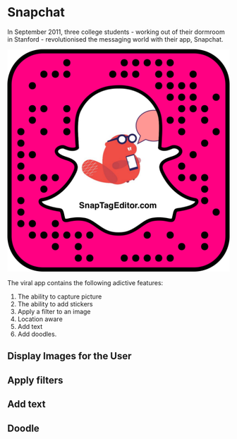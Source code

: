 # Snapchat

In September 2011, three college students - working out of their dormroom in Stanford - revolutionised the messaging world with their app, Snapchat.

![snaptag](img/snaptag.png)

The viral app contains the following adictive features:

1. The ability to capture picture
2. The ability to add stickers
3. Apply a filter to an image  
4. Location aware
5. Add text
6. Add doodles. 

## Display Images for the User

## Apply filters

## Add text

## Doodle





